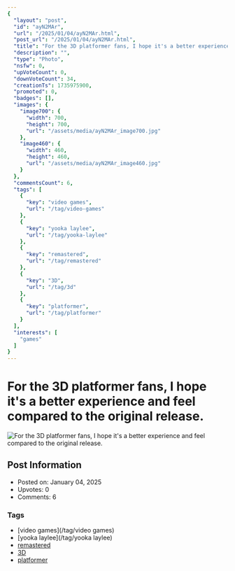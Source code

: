 ```yaml
---
{
  "layout": "post",
  "id": "ayN2MAr",
  "url": "/2025/01/04/ayN2MAr.html",
  "post_url": "/2025/01/04/ayN2MAr.html",
  "title": "For the 3D platformer fans, I hope it's a better experience and feel compared to the original release.",
  "description": "",
  "type": "Photo",
  "nsfw": 0,
  "upVoteCount": 0,
  "downVoteCount": 34,
  "creationTs": 1735975900,
  "promoted": 0,
  "badges": [],
  "images": {
    "image700": {
      "width": 700,
      "height": 700,
      "url": "/assets/media/ayN2MAr_image700.jpg"
    },
    "image460": {
      "width": 460,
      "height": 460,
      "url": "/assets/media/ayN2MAr_image460.jpg"
    }
  },
  "commentsCount": 6,
  "tags": [
    {
      "key": "video games",
      "url": "/tag/video-games"
    },
    {
      "key": "yooka laylee",
      "url": "/tag/yooka-laylee"
    },
    {
      "key": "remastered",
      "url": "/tag/remastered"
    },
    {
      "key": "3D",
      "url": "/tag/3d"
    },
    {
      "key": "platformer",
      "url": "/tag/platformer"
    }
  ],
  "interests": [
    "games"
  ]
}
---
```


# For the 3D platformer fans, I hope it's a better experience and feel compared to the original release.

![For the 3D platformer fans, I hope it's a better experience and feel compared to the original release.](/assets/media/ayN2MAr_image700.jpg)

## Post Information

- Posted on: January 04, 2025
- Upvotes: 0
- Comments: 6

### Tags

- [video games](/tag/video games)
- [yooka laylee](/tag/yooka laylee)
- [remastered](/tag/remastered)
- [3D](/tag/3D)
- [platformer](/tag/platformer)
